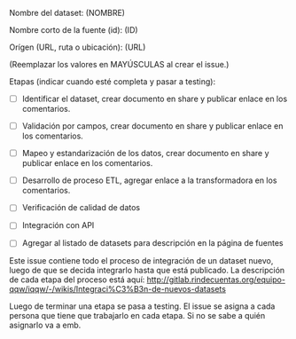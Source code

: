 Nombre del dataset: (NOMBRE)

Nombre corto de la fuente (id): (ID)

Orígen (URL, ruta o ubicación): (URL)

(Reemplazar los valores en MAYÚSCULAS al crear el issue.)

Etapas (indicar cuando esté completa y pasar a testing):
- [ ] Identificar el dataset, crear documento en share y publicar enlace en los comentarios.
- [ ] Validación por campos, crear documento en share y publicar enlace en los comentarios.
- [ ] Mapeo y estandarización de los datos, crear documento en share y publicar enlace en los comentarios.
- [ ] Desarrollo de proceso ETL, agregar enlace a la transformadora en los comentarios.
- [ ] Verificación de calidad de datos
- [ ] Integración con API
- [ ] Agregar al listado de datasets para descripción en la página de fuentes


Este issue contiene todo el proceso de integración de un dataset nuevo, luego de que se decida integrarlo hasta que está publicado. La descripción de cada etapa del proceso está aquí: http://gitlab.rindecuentas.org/equipo-qqw/iqqw/-/wikis/Integraci%C3%B3n-de-nuevos-datasets

Luego de terminar una etapa se pasa a testing.
El issue se asigna a cada persona que tiene que trabajarlo en cada etapa.  Si no se sabe a quién asignarlo va a emb.
